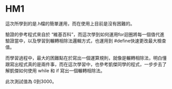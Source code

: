 # HM1
這次所學到的是.h檔的簡單運用，而在使用上目前是沒有困難的。

驗證的參考程式來自於 “維基百科”，而這次學到如何運用for迴圈將每一個值代進驗證當中，以及學習到輾轉相除法邏輯方式，也運用到 #define快速更改最大檢查值。

而學習過程中，最大的困難點在於寫出一個運算規則，就像是輾轉相除法，明白懂跟寫出程式真的是兩件事，而在這次學習中，也參考凱傑同學的程式，一步步去了解凱傑如何使用 while 和 if 寫出一個輾轉相除法。

此次測試值為 0到3000。
